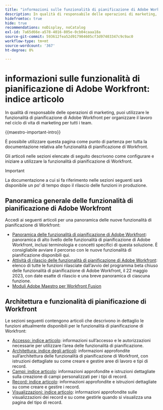 ```yaml
---
title: "informazioni sulle funzionalità di pianificazione di Adobe Workfront: indice articolo"
description: In qualità di responsabile delle operazioni di marketing, puoi utilizzare le funzionalità di pianificazione di Adobe Workfront per organizzare il lavoro nel ciclo di vita di marketing per tutti i team. Gli articoli in questa sezione descrivono come configurare le funzionalità di pianificazione e come iniziare a utilizzarle come parte delle operazioni di gestione delle campagne.
hidefromtoc: true
hide: true
recommendations: noDisplay, noCatalog
exl-id: 7a65d66e-a578-4016-805e-0cb04caaa18a
source-git-commit: 593612fea52d917904605cf3d97403347c9c9ac0
workflow-type: tm+mt
source-wordcount: '367'
ht-degree: 0%

---
```


# informazioni sulle funzionalità di pianificazione di Adobe Workfront: indice articolo

<!--
title: Adobe Maestro 
description: As a marketing operations leader, you can use Adobe Maestro to organize work across the marketing lifecycle for all your teams. The articles in this section describe how you can configure Maestro and how you can start using its capabilities as part of your campaign management operations. 
hidefromtoc: yes
author: Alina
feature: Work Management
role: User, Admin
hide: yes
-->

<!--update the metadata with real information when making this avilable in TOC and in the left nav-->

<!-- update the title to "Article index" when we get out of beta and we inhide this article-->

<!--remove the video at open beta or before-->

In qualità di responsabile delle operazioni di marketing, puoi utilizzare le funzionalità di pianificazione di Adobe Workfront per organizzare il lavoro nel ciclo di vita di marketing per tutti i team.

{{maestro-important-intro}}

È possibile utilizzare questa pagina come punto di partenza per tutta la documentazione relativa alle funzionalità di pianificazione di Workfront.

Gli articoli nelle sezioni elencate di seguito descrivono come configurare e iniziare a utilizzare la funzionalità di pianificazione di Workfront.

>[!IMPORTANT]
>
>La documentazione a cui si fa riferimento nelle sezioni seguenti sarà disponibile un po’ di tempo dopo il rilascio delle funzioni in produzione.

## Panoramica generale delle funzionalità di pianificazione di Adobe Workfront

Accedi ai seguenti articoli per una panoramica delle nuove funzionalità di pianificazione di Workfront:

<!--update the video when we have something better, especially after Open Beta - remove it-->

<!--* [View a video demonstration of Adobe Maestro](https://video.tv.adobe.com/v/3424253/){target=_blank}-->
* [Panoramica delle funzionalità di pianificazione di Adobe Workfront](maestro-overview.md): panoramica di alto livello delle funzionalità di pianificazione di Adobe Workfront, inclusi terminologia e concetti specifici di questa soluzione. È consigliabile avviare il percorso con le nuove funzionalità di pianificazione disponibili qui.
* [Attività di rilascio delle funzionalità di pianificazione di Adobe Workfront](../maestro/release-activity.md): elenco di tutte le funzioni rilasciate dall’avvio del programma beta chiuso delle funzionalità di pianificazione di Adobe Workfront, il 22 maggio 2023, con date esatte di rilascio e una breve panoramica di ciascuna funzione.
* [Moduli Adobe Maestro per Workfront Fusion](/help/quicksilver/workfront-fusion/apps-and-their-modules/workfront-planning-modules.md)

## Architettura e funzionalità di pianificazione di Workfront

Le sezioni seguenti contengono articoli che descrivono in dettaglio le funzioni attualmente disponibili per le funzionalità di pianificazione di Workfront:

* [Accesso: indice articolo](../maestro/access/access-information.md): informazioni sull’accesso e le autorizzazioni necessarie per utilizzare l’area delle funzionalità di pianificazione.
* [Architettura: indice degli articoli](../maestro/architecture/architecture-information.md): informazioni approfondite sull’architettura delle funzionalità di pianificazione di Workfront, con istruzioni dettagliate su come creare e gestire aree di lavoro e tipi di record.
* [Campi: indice articolo](../maestro/fields/fields-information.md): informazioni approfondite e istruzioni dettagliate sulla creazione di campi personalizzati per i tipi di record.
* [Record: indice articolo](../maestro/records/records-information.md): informazioni approfondite e istruzioni dettagliate su come creare e gestire i record.
* [Visualizzazioni: indice articolo](../maestro/views/views-information.md): informazioni approfondite sulle visualizzazioni dei record e su come gestirle quando si visualizza una pagina del tipo di record.
